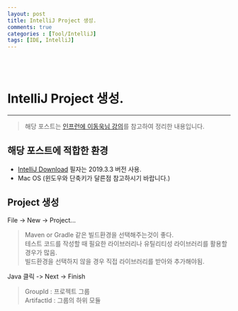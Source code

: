 ```yaml
---
layout: post
title: IntelliJ Project 생성.
comments: true
categories : [Tool/IntelliJ]
tags: [IDE, IntelliJ]
---
```


<br><br>

# IntelliJ Project 생성.
---

> 해당 포스트는 [인프런에 이동욱님 강의](https://www.inflearn.com/course/intellij-guide)를 참고하여 정리한 내용입니다. <br>

## 해당 포스트에 적합한 환경

* [IntelliJ Download](https://www.jetbrains.com/idea/) 필자는 2019.3.3 버전 사용.
* Mac OS (윈도우와 단축키가 달른점 참고하시기 바랍니다.)

## Project 생성

File -> New -> Project...

> Maven or Gradle 같은 빌드환경을 선택해주는것이 좋다. <br>
> 테스트 코드를 작성할 때 필요한 라이브러리나 유틸리티성 라이브러리를 활용할 경우가 많음. <br>
> 빌드환경을 선택하지 않을 경우 직접 라이브러리를 받아와 추가해야됨. <br>

Java 클릭 -> Next -> Finish

> GroupId : 프로젝트 그룹 <br>
> ArtifactId : 그룹의 하위 모듈

